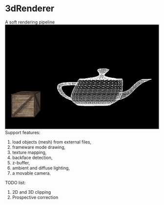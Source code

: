 # 3dRenderer
A soft rendering pipeline
![demo picture](https://github.com/zhaoxin89/3dRenderer/blob/master/3DDemos.JPG)
Support features:
1. load objects (mesh) from external files,
2. frameware mode drawing,
3. texture mapping,
4. backface detection,
5. z-buffer,
6. ambient and diffuse lighting,
7. a movable camera.

TODO list: 
1. 2D and 3D clipping
2. Prospective correction

